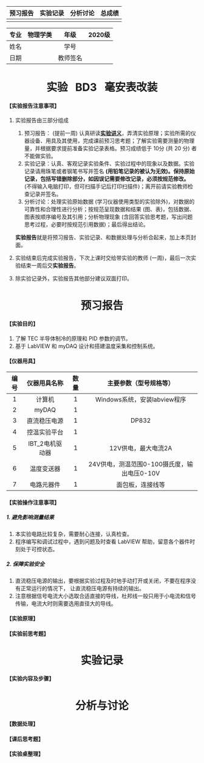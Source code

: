 | 预习报告 | 实验记录 | 分析讨论 | 总成绩 |
| :------: | :------: | :------: | :----: |
|          |          |          |        |

| 专业 | 物理学类 |   年级   | 2020级 |
| :--: | :------: | :------: | :----: |
| 姓名 |          |   学号   |        |
| 日期 |          | 教师签名 |        |



<h1 align = "center">实验 &nbsp BD3 &nbsp 毫安表改装</h1>



#### 【实验报告注意事项】

1. 实验报告由三部分组成

   1. 预习报告： (提前一周) 认真研读<u>**实验讲义**</u>，弄清实验原理；实验所需的仪器设备、用具及其使用，完成课前预习思考题；了解实验需要测量的物理量，并根据要求提前准备实验记录表格。预习成绩低于 10分 (共 20 分) 者不能做实验。
   2. 实验记录：认真、客观记录实验条件、实验过程中的现象以及数据。实验记录请用珠笔或者钢笔书写并签名 **(用铅笔记录的被认为无效)。保持原始记录，包括写错删除部分，如因误记需要修改记录，必须按规范修改。** (不得输入电脑打印，但可扫描手记后打印扫描件)；离开前请实验教师检查记录并签名。
   3. 分析讨论：处理实验原始数据 (学习仪器使用类型的实验除外)，对数据的可靠性和合理性进行分析；按规范呈现数据和结果 (图、表)，包括数据、图表按顺序编号及其引用；分析物理现象 (含回答实验思考题，写出问题思考过程，必要时按规范引用数据)；最后得出结论。

   **实验报告**就是将预习报告、实验记录、和数据处理与分析合起来，加上本页封面。

2. 实验结束后完成实验报告，下次上课时交给带实验的教师 (一周)，最后一次实验结束一周后交**实验报告**。
   
3. 除实验记录外，实验报告其他部分建议双面打印。  



<h1 align = "center">预习报告</h1>



#### 【实验目的】

1. 了解 TEC 半导体制冷的原理和 PID 参数的调节。
2. 基于 LabVIEW 和 myDAQ 设计和搭建温度采集和控制系统。

#### 【仪器用具】

| 编号 |  仪器用具名称   | 数量 |           主要参数（型号规格等）            |
| :--: | :-------------: | :--: | :-----------------------------------------: |
|  1   |     计算机      |  1   |        Windows系统，安装labview程序         |
|  2   |      myDAQ      |  1   |                                             |
|  3   |  直流稳压电源   |  1   |                    DP832                    |
|  4   |  控温实验平台   |  1   |                                             |
|  5   | IBT_2电机驱动器 |  1   |             12V供电，最大电流2A             |
|  6   |   温度变送器    |  1   | 24V供电，测温范围0-100摄氏度，输出电压0-10V |
|  7   |   电路元器件    |  1   |              面包板，连接线等               |

#### 【实验操作注意事项】

##### 1. 避免影响测量结果

1. 本实验电路比较复杂，需要耐心连接，认真检查。
2. 程序编写和调试过程中，遇到问题及时查看 LabVIEW 帮助，留意各个器件时刻处于可控状态。  

##### 2. 保障实验安全

1. 直流稳压电源的输出，要根据实验过程及时地手动打开或关闭，不要在程序没有正常运行的情况下， 让直流稳压电源有持续的输出。
2. 注意根据信号电流大小选取合适直接的导线，杜邦线一般只用于小电流和信号传输，电流大时则需要选用直径大的导线。  

#### 【实验原理】



#### 【实验前思考题】





<h1 align = "center">实验记录</h1>



#### 【实验内容及步骤】





<h1 align = "center">分析与讨论</h1>



#### 【数据处理】



#### 【课后思考题】



#### 【实验桌整理】

